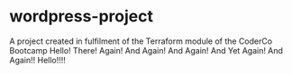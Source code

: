 # wordpress-project
A project created in fulfilment of the Terraform module of the CoderCo Bootcamp
Hello!
There!
Again!
And Again!
And Again!
And Yet Again!
And Again!!
Hello!!!!
